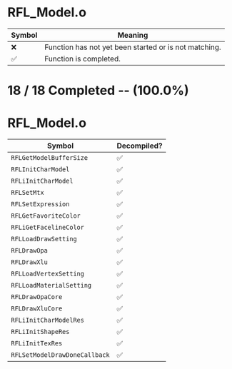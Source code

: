 # RFL_Model.o
| Symbol | Meaning 
| ------------- | ------------- 
| :x: | Function has not yet been started or is not matching. 
| :white_check_mark: | Function is completed. 


# 18 / 18 Completed -- (100.0%)
# RFL_Model.o
| Symbol | Decompiled? |
| ------------- | ------------- |
| `RFLGetModelBufferSize` | :white_check_mark: |
| `RFLInitCharModel` | :white_check_mark: |
| `RFLiInitCharModel` | :white_check_mark: |
| `RFLSetMtx` | :white_check_mark: |
| `RFLSetExpression` | :white_check_mark: |
| `RFLGetFavoriteColor` | :white_check_mark: |
| `RFLiGetFacelineColor` | :white_check_mark: |
| `RFLLoadDrawSetting` | :white_check_mark: |
| `RFLDrawOpa` | :white_check_mark: |
| `RFLDrawXlu` | :white_check_mark: |
| `RFLLoadVertexSetting` | :white_check_mark: |
| `RFLLoadMaterialSetting` | :white_check_mark: |
| `RFLDrawOpaCore` | :white_check_mark: |
| `RFLDrawXluCore` | :white_check_mark: |
| `RFLiInitCharModelRes` | :white_check_mark: |
| `RFLiInitShapeRes` | :white_check_mark: |
| `RFLiInitTexRes` | :white_check_mark: |
| `RFLSetModelDrawDoneCallback` | :white_check_mark: |
